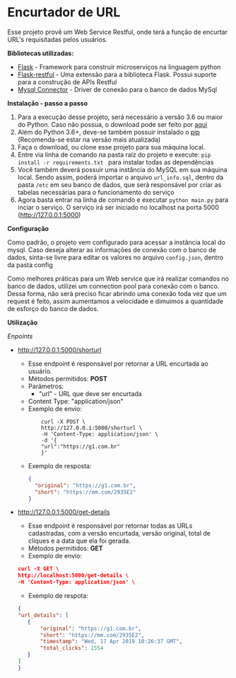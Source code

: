 # Encurtador de URL

Esse projeto provê um Web Service Restful, onde terá a função de encurtar URL's requisitadas pelos usuários. 

**Bibliotecas utilizadas:**

  * [Flask](http://flask.pocoo.org/) - Framework para construir microserviços na linguagem python
  * [Flask-restful](https://flask-restful.readthedocs.io/en/latest/) - Uma extensão para a biblioteca Flask. Possui suporte para a construção de APIs Restful
  * [Mysql Connector](https://dev.mysql.com/downloads/connector/python/) - Driver de conexão para o banco de dados MySql
  

**Instalação - passo a passo**

1) Para a execução desse projeto, será necessário a versão 3.6 ou maior do Python. Caso não possua, o download pode ser feito por [aqui](https://www.python.org/downloads/)
2) Além do Python 3.6+, deve-se também possuir instalado o [pip](https://pypi.org/project/pip/) (Recomenda-se estar na versão mais atualizada)
3) Faça o download, ou clone esse projeto para sua máquina local.
4) Entre via linha de comando na pasta raíz do projeto e execute: ```pip install -r requirements.txt ``` para instalar todas as dependências
5) Você também deverá possuir uma instância do MySQL em sua máquina local. Sendo assim, poderá importar o arquivo ``` url_info.sql ```, dentro da pasta ``` /etc ``` em seu banco de dados, que será responsável por criar as tabelas necessárias para o funcionamento do serviço
6) Agora basta entrar na linha de comando e executar ```python main.py``` para inciar o serviço. O serviço irá ser iniciado no localhost na porta 5000 (http://127.0.0.1:5000)

**Configuração**

Como padrão, o projeto vem configurado para acessar a instância local do mysql. Caso deseja alterar as informações de conexão com o banco de dados, sinta-se livre para editar os valores no arquivo ```config.json```, dentro da pasta config

Como melhores práticas para um Web service que irá realizar comandos no banco de dados, utilizei um connection pool para conexão com o banco. Dessa forma, não será preciso ficar abrindo uma conexão toda vez que um request é feito, assim aumentamos a velocidade e dimuimos a quantidade de esforço do banco de dados.

**Utilização**

*Enpoints*

 * http://127.0.0.1:5000/shorturl
     * Esse endpoint é responsável por retornar a URL encurtada ao usuário.
     * Métodos permitidos: **POST**
     * Parâmetros: 
         * "url" - URL que deve ser encurtada 
     * Content Type: "application/json"
     * Exemplo de envio:
         ``` 
             curl -X POST \
             http://127.0.0.1:5000/shorturl \
             -H 'Content-Type: application/json' \
             -d '{
             "url":"https://g1.com.br"
             }' 
         ```
      * Exemplo de resposta:
         ```json
         {
           "original": "https://g1.com.br",
           "short": "https://mm.com/2935E2"
         }
         ```
     
 * http://127.0.0.1:5000/get-details
     * Esse endpoint é responsável por retornar todas as URLs cadastradas, com a versão encurtada, versão original, total de cliques e a data que ela foi gerada.
     * Métodos permitidos: **GET**
     * Exemplo de envio:
      ``` json
      curl -X GET \
      http://localhost:5000/get-details \
      -H 'Content-Type: application/json' \
      ```
     * Exemplo de respota:
     ``` json  
     {
     "url_details": [
        {
            "original": "https://g1.com.br",
            "short": "https://mm.com/2935E2",
            "timestamp": "Wed, 17 Apr 2019 10:26:37 GMT",
            "total_clicks": 1554
        }
    ]
   }
     ```
